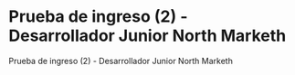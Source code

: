 # Prueba de ingreso (2) - Desarrollador Junior North Marketh 
 Prueba de ingreso (2) - Desarrollador Junior North Marketh 
